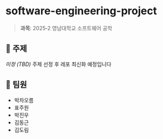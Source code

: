 # software-engineering-project

> **과목**: 2025‑2 영남대학교 소프트웨어 공학 

## 📝 주제
_미정 (TBD)_
주제 선정 후 레포 최신화 예정입니다

## 👥 팀원
- 박차오름  
- 표주원  
- 박진우  
- 김동근  
- 김도림  

